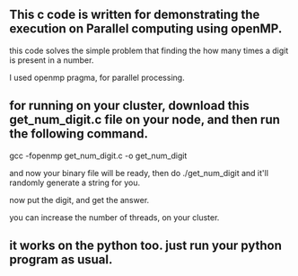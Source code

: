 ## This c code is written for demonstrating the execution on Parallel computing using openMP. 

this code solves the simple problem that finding the how many times a digit is present in a number. 

I used openmp pragma, for parallel processing. 

## for running on your cluster, download this get_num_digit.c file on your node, and then run the following command. 

gcc -fopenmp get_num_digit.c -o get_num_digit 

and now your binary file will be ready, then do ./get_num_digit and it'll randomly generate a string for you. 

now put the digit, and get the answer. 


you can increase the number of threads, on your cluster. 

## it works on the python too. just run your python program as usual. 
